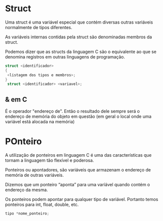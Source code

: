 # Struct
Uma struct é uma variável especial que contém diversas outras variáveis normalmente de tipos diferentes.

As variáveis internas contidas pela struct são denominadas membros da struct.

Podemos dizer que as structs da linguagem C são o equivalente ao que se denomina registros em outras linguagens de programação.

```C
struct <identificador>
{
 <listagem dos tipos e membros>;
}
 struct <identificador> <variavel>;
 ```

 ## & em C

 É o operador "endereço de". Então o resultado dele sempre será o endereço de memória do objeto em questão (em geral o local onde uma variável está alocada na memória)
 

 # POnteiro

 A utilização de ponteiros em linguagem C é uma das características que tornam a linguagem tão flexível e poderosa.

Ponteiros ou apontadores, são variáveis que armazenam o endereço de memória de outras variáveis.

Dizemos que um ponteiro “aponta” para uma varíável quando contém o endereço da mesma.

Os ponteiros podem apontar para qualquer tipo de variável. Portanto temos ponteiros para int, float, double, etc.

```C
tipo *nome_ponteiro;
```
